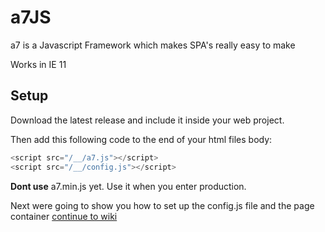 # a7JS
a7 is a Javascript Framework which makes SPA's really easy to make

Works in IE 11

## Setup
Download the latest release and include it inside your web project.

Then add this following code to the end of your html files body:
```javascript
<script src="/__/a7.js"></script>
<script src="/__/config.js"></script>
```
**Dont use** a7.min.js yet. Use it when you enter production.

Next were going to show you how to set up the config.js file and the page container
[continue to wiki](https://github.com/anton7r/a7JS/wiki/Setup)
